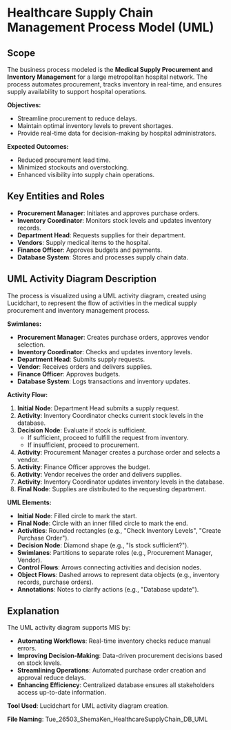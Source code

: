 # Healthcare Supply Chain Management Process Model (UML)

## Scope
The business process modeled is the **Medical Supply Procurement and Inventory Management** for a large metropolitan hospital network. The process automates procurement, tracks inventory in real-time, and ensures supply availability to support hospital operations.

**Objectives:**
- Streamline procurement to reduce delays.
- Maintain optimal inventory levels to prevent shortages.
- Provide real-time data for decision-making by hospital administrators.

**Expected Outcomes:**
- Reduced procurement lead time.
- Minimized stockouts and overstocking.
- Enhanced visibility into supply chain operations.

## Key Entities and Roles
- **Procurement Manager**: Initiates and approves purchase orders.
- **Inventory Coordinator**: Monitors stock levels and updates inventory records.
- **Department Head**: Requests supplies for their department.
- **Vendors**: Supply medical items to the hospital.
- **Finance Officer**: Approves budgets and payments.
- **Database System**: Stores and processes supply chain data.

## UML Activity Diagram Description
The process is visualized using a UML activity diagram, created using Lucidchart, to represent the flow of activities in the medical supply procurement and inventory management process.

**Swimlanes:**
- **Procurement Manager**: Creates purchase orders, approves vendor selection.
- **Inventory Coordinator**: Checks and updates inventory levels.
- **Department Head**: Submits supply requests.
- **Vendor**: Receives orders and delivers supplies.
- **Finance Officer**: Approves budgets.
- **Database System**: Logs transactions and inventory updates.

**Activity Flow:**
1. **Initial Node**: Department Head submits a supply request.
2. **Activity**: Inventory Coordinator checks current stock levels in the database.
3. **Decision Node**: Evaluate if stock is sufficient.
   - If sufficient, proceed to fulfill the request from inventory.
   - If insufficient, proceed to procurement.
4. **Activity**: Procurement Manager creates a purchase order and selects a vendor.
5. **Activity**: Finance Officer approves the budget.
6. **Activity**: Vendor receives the order and delivers supplies.
7. **Activity**: Inventory Coordinator updates inventory levels in the database.
8. **Final Node**: Supplies are distributed to the requesting department.

**UML Elements:**
- **Initial Node**: Filled circle to mark the start.
- **Final Node**: Circle with an inner filled circle to mark the end.
- **Activities**: Rounded rectangles (e.g., "Check Inventory Levels", "Create Purchase Order").
- **Decision Node**: Diamond shape (e.g., "Is stock sufficient?").
- **Swimlanes**: Partitions to separate roles (e.g., Procurement Manager, Vendor).
- **Control Flows**: Arrows connecting activities and decision nodes.
- **Object Flows**: Dashed arrows to represent data objects (e.g., inventory records, purchase orders).
- **Annotations**: Notes to clarify actions (e.g., "Database update").

## Explanation
The UML activity diagram supports MIS by:
- **Automating Workflows**: Real-time inventory checks reduce manual errors.
- **Improving Decision-Making**: Data-driven procurement decisions based on stock levels.
- **Streamlining Operations**: Automated purchase order creation and approval reduce delays.
- **Enhancing Efficiency**: Centralized database ensures all stakeholders access up-to-date information.

**Tool Used**: Lucidchart for UML activity diagram creation.

**File Naming**: Tue_26503_ShemaKen_HealthcareSupplyChain_DB_UML